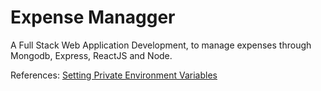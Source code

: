 # Expense Managger
 A Full Stack Web Application Development, to manage expenses through Mongodb, Express, ReactJS and Node.

References:
[Setting Private Environment Variables](https://www.freecodecamp.org/forum/t/guide-for-using-mongodb-and-deploying-to-heroku/19347)
